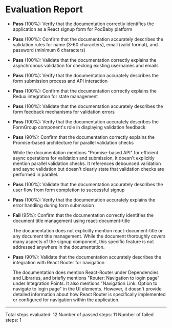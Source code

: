# Evaluation Report

- **Pass** (100%): Verify that the documentation correctly identifies the application as a React signup form for PodBaby platform
- **Pass** (100%): Confirm that the documentation accurately describes the validation rules for name (3-60 characters), email (valid format), and password (minimum 6 characters)
- **Pass** (100%): Validate that the documentation correctly explains the asynchronous validation for checking existing usernames and emails
- **Pass** (100%): Verify that the documentation accurately describes the form submission process and API interaction
- **Pass** (100%): Confirm that the documentation correctly explains the Redux integration for state management
- **Pass** (100%): Validate that the documentation accurately describes the form feedback mechanisms for validation errors
- **Pass** (100%): Verify that the documentation accurately describes the FormGroup component's role in displaying validation feedback
- **Pass** (90%): Confirm that the documentation correctly explains the Promise-based architecture for parallel validation checks

    While the documentation mentions "Promise-based API" for efficient async operations for validation and submission, it doesn't explicitly mention parallel validation checks. It references debounced validation and async validation but doesn't clearly state that validation checks are performed in parallel.

- **Pass** (100%): Validate that the documentation accurately describes the user flow from form completion to successful signup
- **Pass** (100%): Verify that the documentation accurately explains the error handling during form submission
- **Fail** (95%): Confirm that the documentation correctly identifies the document title management using react-document-title

    The documentation does not explicitly mention react-document-title or any document title management. While the document thoroughly covers many aspects of the signup component, this specific feature is not addressed anywhere in the documentation.

- **Pass** (90%): Validate that the documentation accurately describes the integration with React Router for navigation

    The documentation does mention React-Router under Dependencies and Libraries, and briefly mentions "Router: Navigation to login page" under Integration Points. It also mentions "Navigation Link: Option to navigate to login page" in the UI elements. However, it doesn't provide detailed information about how React Router is specifically implemented or configured for navigation within the application.

---

Total steps evaluated: 12
Number of passed steps: 11
Number of failed steps: 1